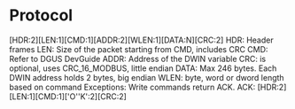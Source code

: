# Protocol
[HDR:2][LEN:1][CMD:1][ADDR:2][WLEN:1][DATA:N][CRC:2]
HDR: Header frames
LEN: Size of the packet starting from CMD, includes CRC
CMD: Refer to DGUS DevGuide
ADDR: Address of the DWIN variable
CRC: is optional, uses CRC_16_MODBUS, little endian
DATA: Max 246 bytes. Each DWIN address holds 2 bytes, big endian
WLEN: byte, word or dword length based on command
Exceptions: Write commands return ACK.
ACK: [HDR:2][LEN:1][CMD:1]['O''K':2][CRC:2]